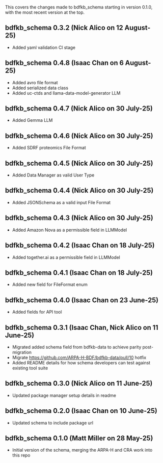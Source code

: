 This covers the changes made to bdfkb_schema starting in version 0.1.0, with the most recent version at the top.

## bdfkb_schema 0.3.2 (Nick Alico on 12 August-25)

- Added yaml validation CI stage

## bdfkb_schema 0.4.8 (Isaac Chan on 6 August-25)

- Added avro file format
- Added serialized data class
- Added uc-ctds and llama-data-model-generator LLM

## bdfkb_schema 0.4.7 (Nick Alico on 30 July-25)

- Added Gemma LLM

## bdfkb_schema 0.4.6 (Nick Alico on 30 July-25)

- Added SDRF proteomics File Format

## bdfkb_schema 0.4.5 (Nick Alico on 30 July-25)

- Added Data Manager as valid User Type

## bdfkb_schema 0.4.4 (Nick Alico on 30 July-25)

- Added JSONSchema as a valid input File Format

## bdfkb_schema 0.4.3 (Nick Alico on 30 July-25)

- Added Amazon Nova as a permissible field in LLMModel

## bdfkb_schema 0.4.2 (Isaac Chan on 18 July-25)

- Added together.ai as a permissible field in LLMModel

## bdfkb_schema 0.4.1 (Isaac Chan on 18 July-25)

- Added new field for FileFormat enum

## bdfkb_schema 0.4.0 (Isaac Chan on 23 June-25)

- Added fields for API tool

## bdfkb_schema 0.3.1 (Isaac Chan, Nick Alico on 11 June-25)

- Migrated added schema field from bdfkb-data to achieve parity post-migration
- Migrate https://github.com/ARPA-H-BDF/bdfkb-data/pull/10 hotfix
- Added README details for how schema developers can test against existing tool suite

## bdfkb_schema 0.3.0 (Nick Alico on 11 June-25)

- Updated package manager setup details in readme

## bdfkb_schema 0.2.0 (Isaac Chan on 10 June-25)

- Updated schema to include package url

## bdfkb_schema 0.1.0 (Matt Miller on 28 May-25)

- Initial version of the schema, merging the ARPA-H and CRA work into this repo